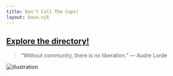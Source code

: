 ```yaml
---
title: Don't Call The Cops!
layout: base.njk
---
```

## [Explore the directory!](https://brave-wiles-0c8b95.netlify.app/pages/who/)

> “Without community, there is no liberation.” ― Audre Lorde

![illustration](/img/phone.png)
